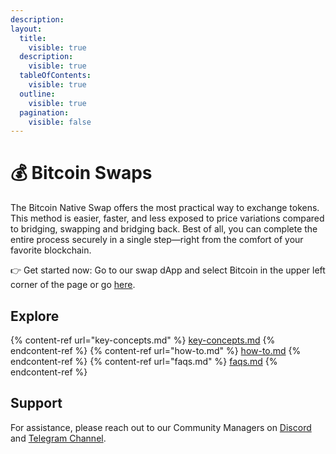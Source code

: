 ```yaml
---
description: 
layout:
  title:
    visible: true
  description:
    visible: true
  tableOfContents:
    visible: true
  outline:
    visible: true
  pagination:
    visible: false
---
```



# 💰 Bitcoin Swaps


The Bitcoin Native Swap offers the most practical way to exchange tokens. This method is easier, faster, and less exposed to 
price variations compared to bridging, swapping and bridging back. Best of all, you can complete the entire process securely 
in a single step—right from the comfort of your favorite blockchain.


👉 Get started now: Go to our swap dApp and select Bitcoin in the upper left corner of the page or go [here](https://app.alexlab.co/bitcoin/swap/).


## Explore

{% content-ref url="key-concepts.md" %} [key-concepts.md](key-concepts.md) {% endcontent-ref %}
{% content-ref url="how-to.md" %} [how-to.md](how-to.md) {% endcontent-ref %}
{% content-ref url="faqs.md" %} [faqs.md](faqs.md) {% endcontent-ref %}


## Support

For assistance, please reach out to our Community Managers on [Discord](https://discord.com/invite/alexlab) and [Telegram Channel](https://t.me/AlexCommunity).
